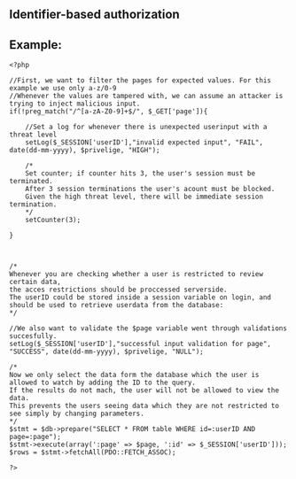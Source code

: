 
Identifier-based authorization
-------

## Example:


    <?php

	//First, we want to filter the pages for expected values. For this example we use only a-z/0-9
	//Whenever the values are tampered with, we can assume an attacker is trying to inject malicious input.
	if(!preg_match("/^[a-zA-Z0-9]+$/", $_GET['page']){

		//Set a log for whenever there is unexpected userinput with a threat level
		setLog($_SESSION['userID'],"invalid expected input", "FAIL", date(dd-mm-yyyy), $privelige, "HIGH");
		
		/*
		Set counter; if counter hits 3, the user's session must be terminated.
		After 3 session terminations the user's acount must be blocked.
		Given the high threat level, there will be immediate session termination.
		*/
		setCounter(3);
		
	}
 
 

	/* 
	Whenever you are checking whether a user is restricted to review certain data,
	the acces restrictions should be proccessed serverside.
	The userID could be stored inside a session variable on login, and should be used to retrieve userdata from the database:
	*/
	
	//We also want to validate the $page variable went through validations succesfully.
	setLog($_SESSION['userID'],"successful input validation for page", "SUCCESS", date(dd-mm-yyyy), $privelige, "NULL");
	
	/*
	Now we only select the data form the database which the user is allowed to watch by adding the ID to the query.
	If the results do not mach, the user will not be allowed to view the data.
	This prevents the users seeing data which they are not restricted to see simply by changing parameters.
	*/
	$stmt = $db->prepare("SELECT * FROM table WHERE id=:userID AND page=:page");
	$stmt->execute(array(':page' => $page, ':id' => $_SESSION['userID']));
	$rows = $stmt->fetchAll(PDO::FETCH_ASSOC);
	
	?>


	
